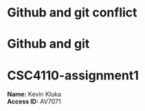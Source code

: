 # Github and git conflict
# Github and git
# CSC4110-assignment1
**Name:** Kevin Kluka  
**Access ID:** AV7071
